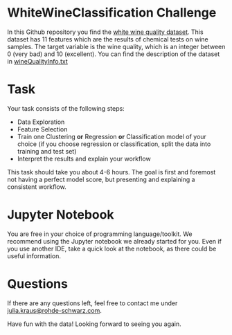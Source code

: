 # WhiteWineClassification Challenge 
In this Github repository you find the [white wine quality dataset](https://github.com/julia-kraus/WhiteWineQuality/blob/master/winequality-white.csv). This dataset has 11 features which are the results of chemical tests on  wine samples. The target variable is the wine quality, which is an integer between 0 (very bad) and 10 (excellent). You can find the description of the dataset in [wineQualityInfo.txt](https://github.com/julia-kraus/WhiteWineQuality/blob/master/wineQualityInfo.txt)

# Task
Your task consists of the following steps:
* Data Exploration
* Feature Selection
* Train one Clustering __or__ Regression __or__ Classification model of your choice (if you choose regression or classification, split the data into training and test set)
* Interpret the results and explain your workflow

This task should take you about 4-6 hours. The goal is first and foremost not having a perfect model score, but presenting and explaining a consistent workflow. 

# Jupyter Notebook
You are free in your choice of programming language/toolkit. We recommend using the Jupyter notebook we already started for you. Even if you use another IDE, take a quick look at the notebook, as there could be useful information.

# Questions
If there are any questions left, feel free to contact me under julia.kraus@rohde-schwarz.com.

Have fun with the data! Looking forward to seeing you again.


